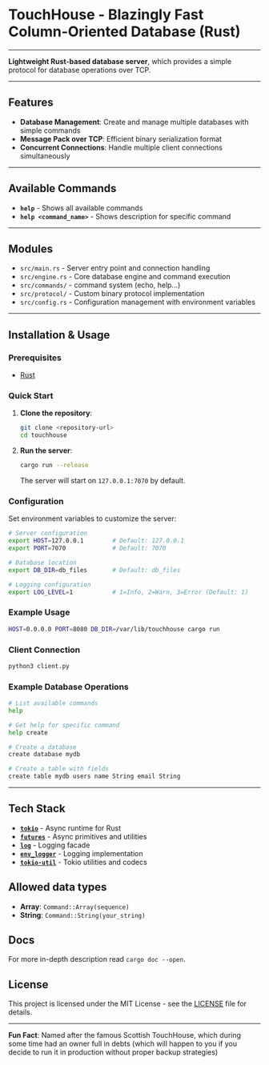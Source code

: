 # TouchHouse - Blazingly Fast Column-Oriented Database (Rust)
___
**Lightweight Rust-based database server**, which provides a simple protocol for database operations over TCP.
___
## Features
- **Database Management**: Create and manage multiple databases with simple commands
- **Message Pack over TCP**: Efficient binary serialization format
- **Concurrent Connections**: Handle multiple client connections simultaneously
___
## Available Commands
- **`help`** - Shows all available commands
- **`help <command_name>`** - Shows description for specific command
___
## Modules
- `src/main.rs` - Server entry point and connection handling
- `src/engine.rs` - Core database engine and command execution
- `src/commands/` - command system (echo, help...)
- `src/protocol/` - Custom binary protocol implementation
- `src/config.rs` - Configuration management with environment variables
___
## Installation & Usage

### Prerequisites
- [Rust](https://rustup.rs/)

### Quick Start
1. **Clone the repository**:
   ```bash
   git clone <repository-url>
   cd touchhouse
   ```

2. **Run the server**:
   ```bash
   cargo run --release
   ```
   The server will start on `127.0.0.1:7070` by default.

### Configuration
Set environment variables to customize the server:

```bash
# Server configuration
export HOST=127.0.0.1        # Default: 127.0.0.1
export PORT=7070             # Default: 7070

# Database location  
export DB_DIR=db_files       # Default: db_files

# Logging configuration
export LOG_LEVEL=1           # 1=Info, 2=Warn, 3=Error (Default: 1)
```

### Example Usage
```bash
HOST=0.0.0.0 PORT=8080 DB_DIR=/var/lib/touchhouse cargo run
```

### Client Connection

```bash
python3 client.py
```

### Example Database Operations
```bash
# List available commands
help

# Get help for specific command
help create

# Create a database
create database mydb

# Create a table with fields
create table mydb users name String email String
```
___
## Tech Stack
- **[`tokio`](https://tokio.rs/)** - Async runtime for Rust
- **[`futures`](https://docs.rs/futures/)** - Async primitives and utilities
- **[`log`](https://docs.rs/log/)** - Logging facade
- **[`env_logger`](https://docs.rs/env_logger/)** - Logging implementation
- **[`tokio-util`](https://docs.rs/tokio-util/)** - Tokio utilities and codecs

## Allowed data types
- **Array**: `Command::Array(sequence)`
- **String**: `Command::String(your_string)`


## Docs
For more in-depth description read `cargo doc --open`.

## License
This project is licensed under the MIT License - see the [LICENSE](LICENSE) file for details.

---
**Fun Fact**: Named after the famous Scottish TouchHouse, which during some time had an owner full in debts (which will happen to you if you decide to run it in production without proper backup strategies)
